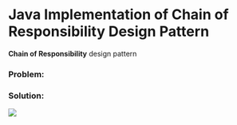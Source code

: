 # Java Implementation of Chain of Responsibility Design Pattern

**Chain of Responsibility** design pattern 
### Problem: 

### Solution:
![](https://github.com/shamy1st/design-pattern-chain-of-responsibility-java/blob/main/chain-of-responsibility-solution-uml.png)
